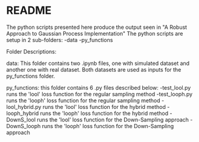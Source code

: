 # README
The python scripts presented here produce the output seen in "A Robust Approach to Gaussian Process Implementation"
The python scripts are setup in 2 sub-folders:
-data
-py_functions

Folder Descriptions:

data: This folder contains two .ipynb files, one with simulated dataset and another one with real dataset. Both datasets are used as inputs for the py_functions folder.

py_functions: this folder contains 6 .py files described below:
-test_lool.py runs the 'lool' loss function for the regular sampling method
-test_looph.py runs the 'looph' loss function for the regular sampling method
-lool_hybrid.py runs the 'lool' loss function for the hybrid method
-looph_hybrid runs the 'looph' loss function for the hybrid method
-DownS_lool runs the 'lool' loss function for the Down-Sampling approach
-DownS_looph runs the 'looph' loss function for the Down-Sampling approach

